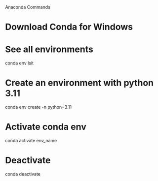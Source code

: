 Anaconda Commands

# Download Conda for Windows
# See all environments
conda env lsit

# Create an environment with python 3.11
conda env create -n python=3.11

# Activate conda env
conda activate env_name

# Deactivate
conda deactivate

